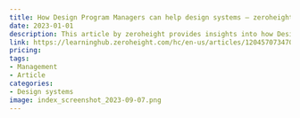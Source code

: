 ```yaml
---
title: How Design Program Managers can help design systems – zeroheight
date: 2023-01-01
description: This article by zeroheight provides insights into how Design Program Managers can help organizations develop and maintain effective design systems, ensuring consistency and efficiency in design processes.
link: https://learninghub.zeroheight.com/hc/en-us/articles/12045707347099
pricing: 
tags: 
- Management
- Article
categories: 
- Design systems 
image: index_screenshot_2023-09-07.png
---
```

